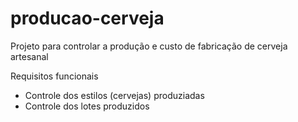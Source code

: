 # producao-cerveja
Projeto para controlar a produção e custo de fabricação de cerveja artesanal


Requisitos funcionais 
* Controle dos estilos (cervejas) produziadas
* Controle dos lotes produzidos



